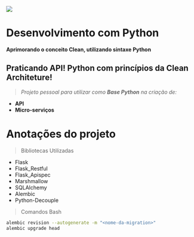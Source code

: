 ![](https://www.python.org/static/img/python-logo.png)
# Desenvolvimento com Python

**Aprimorando o conceito Clean, utilizando sintaxe Python**

## Praticando API! Python com princípios da Clean Architeture!

> *Projeto pessoal para utilizar como **Base Python** na criação de:*

- **API**
- **Micro-serviços**

# Anotações do projeto

> Bibliotecas Utilizadas
- Flask
- Flask_Restful
- Flask_Apispec
- Marshmallow
- SQLAlchemy
- Alembic
- Python-Decouple

> Comandos Bash
```bash
alembic revision --autogenerate -m "<nome-da-migration>"
alembic upgrade head
```


